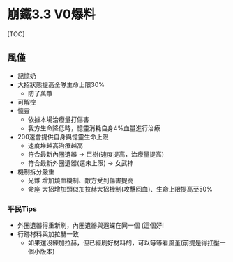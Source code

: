 # 崩鐵3.3 V0爆料
[TOC]
## 風僅
- 記憶奶
- 大招狀態提高全隊生命上限30%
	- 防了萬敵
- 可解控
- 憶靈
	- 依據本場治療量打傷害
	- 我方生命降低時，憶靈消耗自身4%血量進行治療
- 200速會提供自身與憶靈生命上限
	- 速度堆越高治療越高
	- 符合最新內圈遺器 -> 巨樹(速度提高，治療量提高)
	- 符合最新外圈遺器(還未上限) -> 女武神
- 機制拆分嚴重
	- 光錐 增加燒血機制、敵方受到傷害提高
	- 命座 大招增加類似加拉赫大招機制(攻擊回血)、生命上限提高至50%
### 平民Tips
- 外圈遺器得重新刷，內圈遺器與遐蝶在同一個 (這個好!
- 行跡材料與加拉赫一致
	- 如果還沒練加拉赫，但已經刷好材料的，可以等等看風堇(前提是得扛壓一個小版本)
<!--stackedit_data:
eyJoaXN0b3J5IjpbLTIwNDAwNDc3ODddfQ==
-->